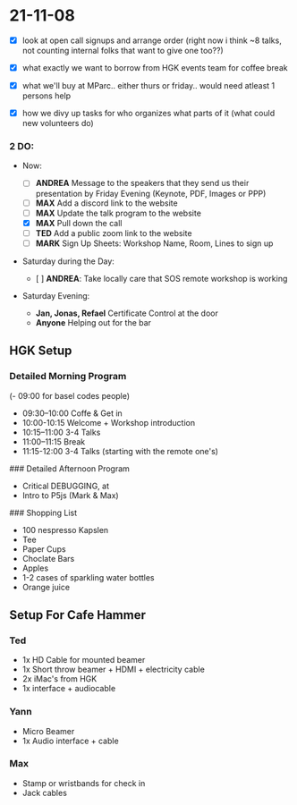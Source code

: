 # 21-11-08

- [x] look at open call signups and arrange order (right now i think ~8 talks, not counting internal folks that want to give one too??)
- [x] what exactly we want to borrow from HGK events team for coffee break
- [x] what we'll buy at MParc.. either thurs or friday.. would need atleast 1 persons help
- [x] how we divy up tasks for who organizes what parts of it (what could new volunteers do)


### 2 DO:

- Now:
  - [ ] **ANDREA** Message to the speakers that they send us their presentation by Friday Evening (Keynote, PDF, Images or PPP) 
  - [ ] **MAX** Add a discord link to the website
  - [ ] **MAX** Update the talk program to the website
  - [x] **MAX** Pull down the call
  - [ ] **TED** Add a public zoom link to the website
  - [ ] **MARK** Sign Up Sheets: Workshop Name, Room, Lines to sign up

- Saturday during the Day:
  - [ ] **ANDREA**: Take locally care that SOS remote workshop is working

- Saturday Evening:
  - **Jan, Jonas, Refael** Certificate Control at the door
  - **Anyone** Helping out for the bar

## HGK Setup

### Detailed Morning Program

(- 09:00 for basel codes people)
- 09:30–10:00 Coffe & Get in
- 10:00-10:15 Welcome + Workshop introduction
- 10:15–11:00 3-4 Talks
- 11:00–11:15 Break
- 11:15-12:00 3-4 Talks (starting with the remote one's)

### Detailed Afternoon Program

- Critical DEBUGGING, at 
- Intro to P5js (Mark & Max)

### Shopping List

- 100 nespresso Kapslen
- Tee
- Paper Cups 
- Choclate Bars
- Apples
- 1-2 cases of sparkling water bottles
- Orange juice

## Setup For Cafe Hammer

### Ted

- 1x HD Cable for mounted beamer
- 1x Short throw beamer + HDMI + electricity cable
- 2x iMac's from HGK
- 1x interface + audiocable

### Yann

- Micro Beamer
- 1x Audio interface + cable 

### Max

- Stamp or wristbands for check in
- Jack cables 

